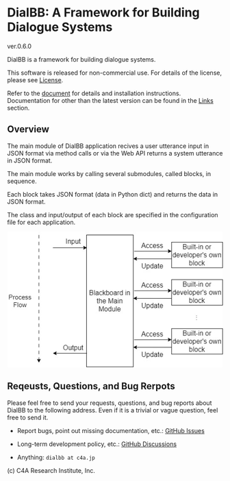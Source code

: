# DialBB: A Framework for Building Dialogue Systems

ver.0.6.0

DialBB is a framework for building dialogue systems.

This software is released for non-commercial use. For details of the license, please see [License](LICENSE-en).

Refer to the [document](https://c4a-ri.github.io/dialbb/document-en/build/html/) for details and installation instructions. Documentation for other than the latest version can be found in the [Links](https://c4a-ri.github.io/dialbb/) section.

## Overview

The main module of DialBB application recives a user utterance input in JSON format via method calls or via the Web API returns a system utterance in JSON format.


The main module works by calling several submodules, called blocks, in sequence.

Each block takes JSON format (data in Python dict) and returns the data in JSON format.


The class and input/output of each block are specified in the configuration file for
each application.


![dialbb-arch-en](docs/images/dialbb-arch-en.jpg)

## Reqeusts, Questions, and Bug Rerpots

Please feel free to send your requests, questions, and bug reports about DialBB to the following
address. Even if it is a trivial or vague question, feel free to send it.


- Report bugs, point out missing documentation, etc.: [GitHub Issues](https://github.com/c4a-ri/dialbb/issues)

- Long-term development policy, etc.: [GitHub Discussions](https://github.com/c4a-ri/dialbb/discussions)

- Anything: `dialbb at c4a.jp`

(c) C4A Research Institute, Inc.


